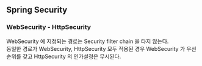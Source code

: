 ## Spring Security

### WebSecurity - HttpSecurity

WebSecurity 에 지정되는 경로는 Security filter chain 을 타지 않는다. <br/>
동일한 경로가 WebSecurity, HttpSecurity 모두 적용된 경우 WebSecurity 가 우선순위를 갖고 HttpSecurity 의 인가설정은 무시된다. <br/>